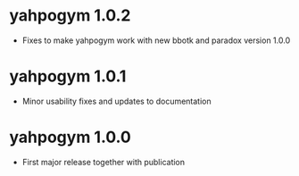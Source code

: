 # yahpogym 1.0.2
* Fixes to make yahpogym work with new bbotk and paradox version 1.0.0

# yahpogym 1.0.1
* Minor usability fixes and updates to documentation

# yahpogym 1.0.0
* First major release together with publication
